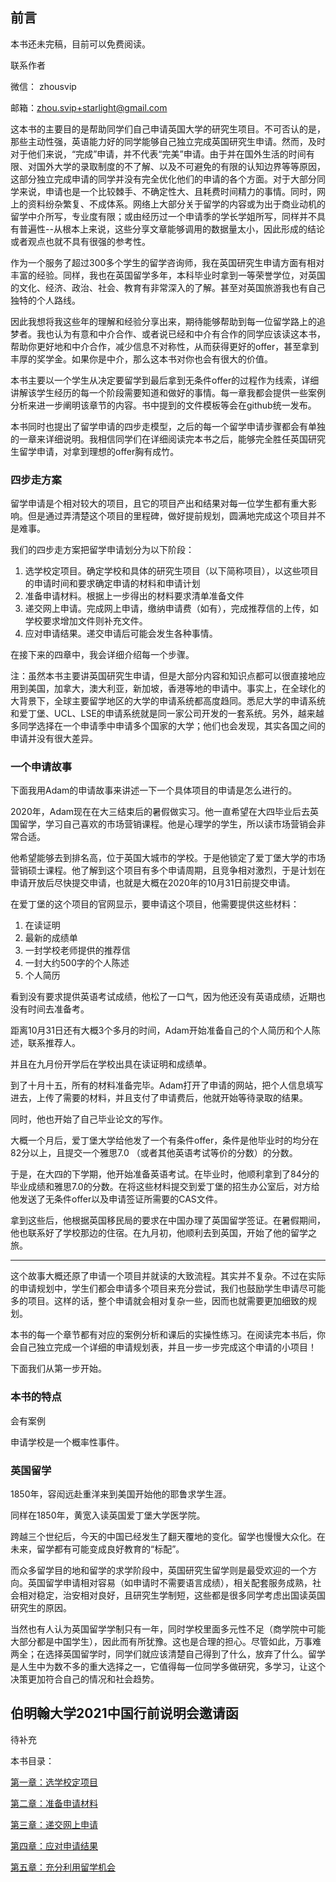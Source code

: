 ## 前言



本书还未完稿，目前可以免费阅读。

联系作者

微信： zhousvip

邮箱：zhou.svip+starlight@gmail.com



这本书的主要目的是帮助同学们自己申请英国大学的研究生项目。不可否认的是，那些主动性强，英语能力好的同学能够自己独立完成英国研究生申请。然而，及时对于他们来说，“完成”申请，并不代表“完美”申请。由于并在国外生活的时间有限、对国外大学的录取制度的不了解、以及不可避免的有限的认知边界等等原因，这部分独立完成申请的同学并没有完全优化他们的申请的各个方面。对于大部分同学来说，申请也是一个比较棘手、不确定性大、且耗费时间精力的事情。同时，网上的资料纷杂繁复、不成体系。网络上大部分关于留学的内容或为出于商业动机的留学中介所写，专业度有限；或由经历过一个申请季的学长学姐所写，同样并不具有普遍性--从根本上来说，这些分享文章能够调用的数据量太小，因此形成的结论或者观点也就不具有很强的参考性。

作为一个服务了超过300多个学生的留学咨询师，我在英国研究生申请方面有相对丰富的经验。同样，我也在英国留学多年，本科毕业时拿到一等荣誉学位，对英国的文化、经济、政治、社会、教育有非常深入的了解。甚至对英国旅游我也有自己独特的个人路线。

因此我想将我这些年的理解和经验分享出来，期待能够帮助到每一位留学路上的追梦者。我也认为有意和中介合作、或者说已经和中介有合作的同学应该读这本书，帮助你更好地和中介合作，减少信息不对称性，从而获得更好的offer，甚至拿到丰厚的奖学金。如果你是中介，那么这本书对你也会有很大的价值。

本书主要以一个学生从决定要留学到最后拿到无条件offer的过程作为线索，详细讲解该学生经历的每一个阶段需要知道和做好的事情。每一章我都会提供一些案例分析来进一步阐明该章节的内容。书中提到的文件模板等会在github统一发布。

本书同时也提出了留学申请的四步走模型，之后的每一个留学申请步骤都会有单独的一章来详细说明。我相信同学们在详细阅读完本书之后，能够完全胜任英国研究生留学申请，对拿到理想的offer胸有成竹。



### 四步走方案

留学申请是个相对较大的项目，且它的项目产出和结果对每一位学生都有重大影响。但是通过弄清楚这个项目的里程碑，做好提前规划，圆满地完成这个项目并不是难事。

我们的四步走方案把留学申请划分为以下阶段：

1. 选学校定项目。确定学校和具体的研究生项目（以下简称项目），以这些项目的申请时间和要求确定申请的材料和申请计划
2. 准备申请材料。根据上一步得出的材料要求清单准备文件
3. 递交网上申请。完成网上申请，缴纳申请费（如有），完成推荐信的上传，如学校要求增加文件则补充文件。
4. 应对申请结果。递交申请后可能会发生各种事情。

在接下来的四章中，我会详细介绍每一个步骤。

注：虽然本书主要讲英国研究生申请，但是大部分内容和知识点都可以很直接地应用到美国，加拿大，澳大利亚，新加坡，香港等地的申请中。事实上，在全球化的大背景下，全球主要留学地区的大学的申请系统都高度趋同。悉尼大学的申请系统和爱丁堡、UCL、LSE的申请系统就是同一家公司开发的一套系统。另外，越来越多同学选择在一个申请季中申请多个国家的大学；他们也会发现，其实各国之间的申请并没有很大差异。



### 一个申请故事

下面我用Adam的申请故事来讲述一下一个具体项目的申请是怎么进行的。

2020年，Adam现在在大三结束后的暑假做实习。他一直希望在大四毕业后去英国留学，学习自己喜欢的市场营销课程。他是心理学的学生，所以读市场营销会非常合适。

他希望能够去到排名高，位于英国大城市的学校。于是他锁定了爱丁堡大学的市场营销硕士课程。他了解到这个项目有多个申请周期，且竞争相对激烈，于是计划在申请开放后尽快提交申请，也就是大概在2020年的10月31日前提交申请。

在爱丁堡的这个项目的官网显示，要申请这个项目，他需要提供这些材料：

1. 在读证明
2. 最新的成绩单
3. 一封学校老师提供的推荐信
4. 一封大约500字的个人陈述
5. 个人简历

看到没有要求提供英语考试成绩，他松了一口气，因为他还没有英语成绩，近期也没有时间去准备考。

距离10月31日还有大概3个多月的时间，Adam开始准备自己的个人简历和个人陈述，联系推荐人。

并且在九月份开学后在学校出具在读证明和成绩单。

到了十月十五，所有的材料准备完毕。Adam打开了申请的网站，把个人信息填写进去，上传了需要的材料，并且支付了申请费后，他就开始等待录取的结果。

同时，他也开始了自己毕业论文的写作。

大概一个月后，爱丁堡大学给他发了一个有条件offer，条件是他毕业时的均分在82分以上，且提交一个雅思7.0 （或者其他英语考试等价的分数）的分数。

于是，在大四的下学期，他开始准备英语考试。在毕业时，他顺利拿到了84分的毕业成绩和雅思7.0的分数。在将这些材料提交到爱丁堡的招生办公室后，对方给他发送了无条件offer以及申请签证所需要的CAS文件。

拿到这些后，他根据英国移民局的要求在中国办理了英国留学签证。在暑假期间，他也联系好了学校那边的住宿。在九月初，他顺利去到英国，开始了他的留学之旅。

---

这个故事大概还原了申请一个项目并就读的大致流程。其实并不复杂。不过在实际的申请规划中，学生们都会申请多个项目来充分尝试，我们也鼓励学生申请尽可能多的项目。这样的话，整个申请就会相对复杂一些，因而也就需要更加细致的规划。

本书的每一个章节都有对应的案例分析和课后的实操性练习。在阅读完本书后，你会自己独立完成一个详细的申请规划表，并且一步一步完成这个申请的小项目！

下面我们从第一步开始。



### 本书的特点

会有案例

申请学校是一个概率性事件。



### 英国留学

1850年，容闳远赴重洋来到美国开始他的耶鲁求学生涯。

同样在1850年，黄宽入读英国爱丁堡大学医学院。

跨越三个世纪后，今天的中国已经发生了翻天覆地的变化。留学也慢慢大众化。在未来，留学都有可能变成良好教育的“标配”。

而众多留学目的地和留学的求学阶段中，英国研究生留学则是最受欢迎的一个方向。英国留学申请相对容易（如申请时不需要语言成绩），相关配套服务成熟，社会相对稳定，治安相对良好，且研究生学制短，这些都是很多同学考虑出国读英国研究生的原因。

当然也有人认为英国留学学制只有一年，同时学校里面多元性不足（商学院中可能大部分都是中国学生），因此而有所犹豫。这也是合理的担心。尽管如此，万事难两全；在选择英国留学时，同学们就应该清楚自己得到了什么，放弃了什么。留学是人生中为数不多的重大选择之一，它值得每一位同学多做研究，多学习，让这个决策更加符合自己的情况和社会趋势。



## 伯明翰大学2021中国行前说明会邀请函

待补充







本书目录：



[	第一章：选学校定项目	](	1-the-right-choices.md	)

[	第二章：准备申请材料	](	2-the-right-materials.md	)

[	第三章：递交网上申请	](	3-the-right-application.md	)

[	第四章：应对申请结果	](	4-the-right-communication.md	)

[	第五章：充分利用留学机会	](	5-your-road-to-success.md	)

